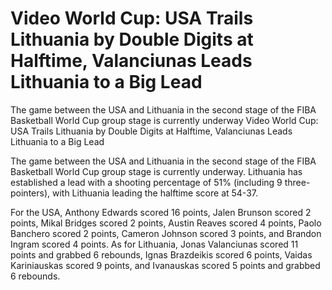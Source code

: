 # Video World Cup: USA Trails Lithuania by Double Digits at Halftime, Valanciunas Leads Lithuania to a Big Lead

The game between the USA and Lithuania in the second stage of the FIBA Basketball World Cup group stage is currently underway 
 Video World Cup: USA Trails Lithuania by Double Digits at Halftime, Valanciunas Leads Lithuania to a Big Lead

The game between the USA and Lithuania in the second stage of the FIBA Basketball World Cup group stage is currently underway. Lithuania has established a lead with a shooting percentage of 51% (including 9 three-pointers), with Lithuania leading the halftime score at 54-37.

For the USA, Anthony Edwards scored 16 points, Jalen Brunson scored 2 points, Mikal Bridges scored 2 points, Austin Reaves scored 4 points, Paolo Banchero scored 2 points, Cameron Johnson scored 3 points, and Brandon Ingram scored 4 points. As for Lithuania, Jonas Valanciunas scored 11 points and grabbed 6 rebounds, Ignas Brazdeikis scored 6 points, Vaidas Kariniauskas scored 9 points, and Ivanauskas scored 5 points and grabbed 6 rebounds.